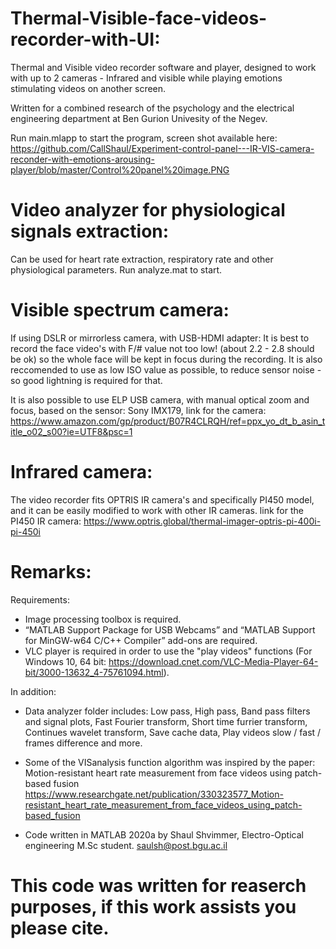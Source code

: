 # Thermal-Visible-face-videos-recorder-with-UI: 
Thermal and Visible video recorder software and player, designed to work with up to 2 cameras - Infrared and visible while playing emotions stimulating videos on another screen.

Written for a combined research of the psychology and the electrical engineering department at Ben Gurion Univesity of the Negev.

Run main.mlapp to start the program, screen shot available here:
https://github.com/CallShaul/Experiment-control-panel---IR-VIS-camera-reconder-with-emotions-arousing-player/blob/master/Control%20panel%20image.PNG

# Video analyzer for physiological signals extraction:
Can be used for heart rate extraction, respiratory rate and other physiological parameters. 
Run analyze.mat to start.

# Visible spectrum camera:

If using DSLR or mirrorless camera, with USB-HDMI adapter: 
It is best to record the face video's with F/# value not too low! (about 2.2 - 2.8 should be ok) so the whole face will be kept in focus during the recording. It is also reccomended to use as low ISO value as possible, to reduce sensor noise - so good lightning is required for that.

It is also possible to use ELP USB camera, with manual optical zoom and focus, based on the sensor: Sony IMX179, link for the camera:
https://www.amazon.com/gp/product/B07R4CLRQH/ref=ppx_yo_dt_b_asin_title_o02_s00?ie=UTF8&psc=1

# Infrared camera:
The video recorder fits OPTRIS IR camera's and specifically PI450 model, and it can be easily modified to work with other IR cameras.
link for the PI450 IR camera: https://www.optris.global/thermal-imager-optris-pi-400i-pi-450i

# Remarks:

Requirements:

- Image processing toolbox is required.
- “MATLAB Support Package for USB Webcams” and “MATLAB Support for MinGW-w64 C/C++ Compiler” add-ons are required.
- VLC player is required in order to use the "play videos" functions (For Windows 10, 64 bit: https://download.cnet.com/VLC-Media-Player-64-bit/3000-13632_4-75761094.html).

In addition:

- Data analyzer folder includes: Low pass, High pass, Band pass filters and signal plots, Fast Fourier transform, Short time furrier transform, Continues wavelet transform, Save cache data, Play videos slow / fast / frames difference and more.
- Some of the VISanalysis function algorithm was inspired by the paper: Motion-resistant heart rate measurement from face videos using patch-based fusion
https://www.researchgate.net/publication/330323577_Motion-resistant_heart_rate_measurement_from_face_videos_using_patch-based_fusion

- Code written in MATLAB 2020a by Shaul Shvimmer, Electro-Optical engineering M.Sc student. saulsh@post.bgu.ac.il
# This code was written for reaserch purposes, if this work assists you please cite.
